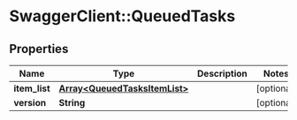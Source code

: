 # SwaggerClient::QueuedTasks

## Properties
Name | Type | Description | Notes
------------ | ------------- | ------------- | -------------
**item_list** | [**Array&lt;QueuedTasksItemList&gt;**](QueuedTasksItemList.md) |  | [optional] 
**version** | **String** |  | [optional] 

